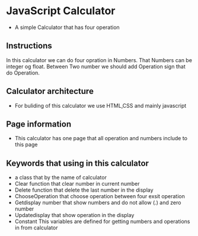 
# JavaScript Calculator

* A simple Calculator that has four operation 

## Instructions 

In this calculator we can do four opration in Numbers.
That Numbers can be integer og float.
Between Two number we should add Operation sign that do Operation.

## Calculator architecture
* For buliding of this calculator we use HTML,CSS and mainly javascript
## Page information
* This calculator has one page that all operation and numbers include to this page
## Keywords that using in this calculator
* a class that by the name of calculator
* Clear function  that clear number in current number
* Delete function that delete the last number in the display
* ChooseOperation that choose operation between four exsit operation
* Getdisplay number that show numbers and do not allow (.) and zero number
* Updatedisplay that show operation in the display
* Constant This variables are defined for getting numbers and operations in from calculator


